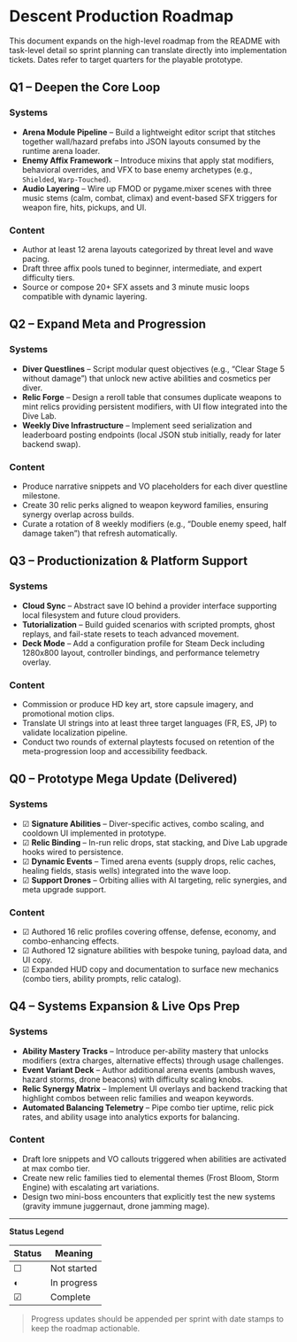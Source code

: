 # Descent Production Roadmap

This document expands on the high-level roadmap from the README with task-level detail so sprint planning can translate directly into implementation tickets. Dates refer to target quarters for the playable prototype.

## Q1 – Deepen the Core Loop

### Systems
- **Arena Module Pipeline** – Build a lightweight editor script that stitches together wall/hazard prefabs into JSON layouts consumed by the runtime arena loader.
- **Enemy Affix Framework** – Introduce mixins that apply stat modifiers, behavioral overrides, and VFX to base enemy archetypes (e.g., `Shielded`, `Warp-Touched`).
- **Audio Layering** – Wire up FMOD or pygame.mixer scenes with three music stems (calm, combat, climax) and event-based SFX triggers for weapon fire, hits, pickups, and UI.

### Content
- Author at least 12 arena layouts categorized by threat level and wave pacing.
- Draft three affix pools tuned to beginner, intermediate, and expert difficulty tiers.
- Source or compose 20+ SFX assets and 3 minute music loops compatible with dynamic layering.

## Q2 – Expand Meta and Progression

### Systems
- **Diver Questlines** – Script modular quest objectives (e.g., “Clear Stage 5 without damage”) that unlock new active abilities and cosmetics per diver.
- **Relic Forge** – Design a reroll table that consumes duplicate weapons to mint relics providing persistent modifiers, with UI flow integrated into the Dive Lab.
- **Weekly Dive Infrastructure** – Implement seed serialization and leaderboard posting endpoints (local JSON stub initially, ready for later backend swap).

### Content
- Produce narrative snippets and VO placeholders for each diver questline milestone.
- Create 30 relic perks aligned to weapon keyword families, ensuring synergy overlap across builds.
- Curate a rotation of 8 weekly modifiers (e.g., “Double enemy speed, half damage taken”) that refresh automatically.

## Q3 – Productionization & Platform Support

### Systems
- **Cloud Sync** – Abstract save IO behind a provider interface supporting local filesystem and future cloud providers.
- **Tutorialization** – Build guided scenarios with scripted prompts, ghost replays, and fail-state resets to teach advanced movement.
- **Deck Mode** – Add a configuration profile for Steam Deck including 1280x800 layout, controller bindings, and performance telemetry overlay.

### Content
- Commission or produce HD key art, store capsule imagery, and promotional motion clips.
- Translate UI strings into at least three target languages (FR, ES, JP) to validate localization pipeline.
- Conduct two rounds of external playtests focused on retention of the meta-progression loop and accessibility feedback.

## Q0 – Prototype Mega Update (Delivered)

### Systems
- ☑ **Signature Abilities** – Diver-specific actives, combo scaling, and cooldown UI implemented in prototype.
- ☑ **Relic Binding** – In-run relic drops, stat stacking, and Dive Lab upgrade hooks wired to persistence.
- ☑ **Dynamic Events** – Timed arena events (supply drops, relic caches, healing fields, stasis wells) integrated into the wave loop.
- ☑ **Support Drones** – Orbiting allies with AI targeting, relic synergies, and meta upgrade support.

### Content
- ☑ Authored 16 relic profiles covering offense, defense, economy, and combo-enhancing effects.
- ☑ Authored 12 signature abilities with bespoke tuning, payload data, and UI copy.
- ☑ Expanded HUD copy and documentation to surface new mechanics (combo tiers, ability prompts, relic catalog).

## Q4 – Systems Expansion & Live Ops Prep

### Systems
- **Ability Mastery Tracks** – Introduce per-ability mastery that unlocks modifiers (extra charges, alternative effects) through usage challenges.
- **Event Variant Deck** – Author additional arena events (ambush waves, hazard storms, drone beacons) with difficulty scaling knobs.
- **Relic Synergy Matrix** – Implement UI overlays and backend tracking that highlight combos between relic families and weapon keywords.
- **Automated Balancing Telemetry** – Pipe combo tier uptime, relic pick rates, and ability usage into analytics exports for balancing.

### Content
- Draft lore snippets and VO callouts triggered when abilities are activated at max combo tier.
- Create new relic families tied to elemental themes (Frost Bloom, Storm Engine) with escalating art variations.
- Design two mini-boss encounters that explicitly test the new systems (gravity immune juggernaut, drone jamming mage).

---

**Status Legend**

| Status | Meaning |
| ------ | ------- |
| ☐ | Not started |
| ◐ | In progress |
| ☑ | Complete |

> Progress updates should be appended per sprint with date stamps to keep the roadmap actionable.

